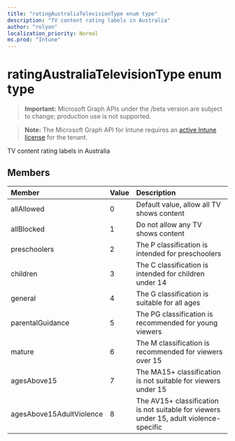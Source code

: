 ```yaml
---
title: "ratingAustraliaTelevisionType enum type"
description: "TV content rating labels in Australia"
author: "rolyon"
localization_priority: Normal
ms.prod: "Intune"
---
```


# ratingAustraliaTelevisionType enum type

> **Important:** Microsoft Graph APIs under the /beta version are subject to change; production use is not supported.

> **Note:** The Microsoft Graph API for Intune requires an [active Intune license](https://go.microsoft.com/fwlink/?linkid=839381) for the tenant.

TV content rating labels in Australia

## Members
|Member|Value|Description|
|:---|:---|:---|
|allAllowed|0|Default value, allow all TV shows content|
|allBlocked|1|Do not allow any TV shows content|
|preschoolers|2|The P classification is intended for preschoolers|
|children|3|The C classification is intended for children under 14|
|general|4|The G classification is suitable for all ages|
|parentalGuidance|5|The PG classification is recommended for young viewers|
|mature|6|The M classification is recommended for viewers over 15|
|agesAbove15|7|The MA15+ classification is not suitable for viewers under 15|
|agesAbove15AdultViolence|8|The AV15+ classification is not suitable for viewers under 15, adult violence-specific|





